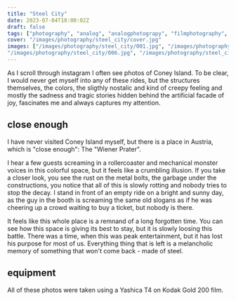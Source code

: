```yaml
---
title: "Steel City"
date: 2023-07-04T18:00:02Z
draft: false
tags: ["photography", "analog", "analogphotograpy", "filmphotography", "fair", "rollercoaster", "ride", "blog"]
cover: "/images/photography/steel_city/cover.jpg"
images: ["/images/photography/steel_city/001.jpg", "/images/photography/steel_city/002.jpg", "/images/photography/steel_city/003.jpg", "/images/photography/steel_city/004.jpg", "/images/photography/steel_city/005.jpg",
"/images/photography/steel_city/006.jpg", "/images/photography/steel_city/007.jpg", "/images/photography/steel_city/008.jpg", "/images/photography/steel_city/009.jpg", "/images/photography/steel_city/010.jpg", "/images/photography/steel_city/011.jpg", "/images/photography/steel_city/012.jpg"]
---
```

As I scroll through instagram I often see photos of Coney Island. To be clear, I would never get myself into any of these rides, but the structures themselves, the colors, the sligthly nostalic and kind of creepy feeling and mostly the sadness and tragic stories hidden behind the artificial facade of joy, fascinates me and always captures my attention. 

## close enough

I have never visited Coney Island myself, but there is a place in Austria, which is "close enough": The "Wiener Prater".

I hear a few guests screaming in a rollercoaster and mechanical monster voices in this colorful space, but it feels like a crumbling illusion. If you take a closer look, you see the rust on the metal bolts, the garbage under the constructions, you notice that all of this is slowly rotting and nobody tries to stop the decay. I stand in front of an empty ride on a bright and sunny day, as the guy in the booth is screaming the same old slogans as if he was cheering up a crowd waiting to buy a ticket, but nobody is there.
 
It feels like this whole place is a remnand of a long forgotten time. You can see how this space is giving its best to stay, but it is slowly loosing this battle. There was a time, when this was peak entertainment, but it has lost his purpose for most of us. Everything thing that is left is a melancholic memory of something that won't come back - made of steel.

## equipment

All of these photos were taken using a Yashica T4 on Kodak Gold 200 film.